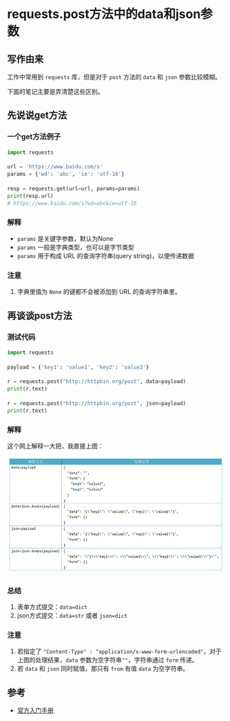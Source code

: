 # requests.post方法中的data和json参数

## 写作由来

工作中常用到 `requests` 库，但是对于 `post` 方法的 `data` 和 `json` 参数比较模糊。

下面的笔记主要是弄清楚这些区别。

## 先说说get方法

### 一个get方法例子

```python
import requests

url = 'https://www.baidu.com/s'
params = {'wd': 'abc', 'ie': 'utf-16'}

resp = requests.get(url=url, params=params)
print(resp.url)
# https://www.baidu.com/s?wd=abc&ie=utf-16
```

### 解释

* `params` 是关键字参数，默认为None
* `params` 一般是字典类型，也可以是字节类型
* `params` 用于构成 URL 的查询字符串(query string)，以便传递数据

### 注意

1. 字典里值为 `None` 的键都不会被添加到 URL 的查询字符串里。

## 再谈谈post方法

### 测试代码

```python
import requests

payload = {'key1': 'value1', 'key2': 'value2'}

r = requests.post("http://httpbin.org/post", data=payload)
print(r.text)

r = requests.post("http://httpbin.org/post", json=payload)
print(r.text)
```

### 解释

这个网上解释一大把，我直接上图：

![](../images/requests_post.png)

### 总结

1. 表单方式提交：`data=dict`
2. json方式提交：`data=str` 或者 `json=dict`

### 注意

1. 若指定了 `"Content-Type" : "application/x-www-form-urlencoded"`，对于上图的处理结果，`data` 参数为空字符串`""`，字符串通过 `form` 传递。
2. 若 `data` 和 `json` 同时赋值，那只有 `from` 有值 `data` 为空字符串。

## 参考

* [官方入门手册](http://docs.python-requests.org/zh_CN/latest/user/quickstart.html)

